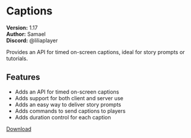 # Captions

**Version:** 1.17  
**Author:** Samael  
**Discord:** @liliaplayer  

Provides an API for timed on-screen captions, ideal for story prompts or tutorials.

## Features

- Adds an API for timed on-screen captions
- Adds support for both client and server use
- Adds an easy way to deliver story prompts
- Adds commands to send captions to players
- Adds duration control for each caption

[Download](https://github.com/LiliaFramework/Modules/raw/refs/heads/gh-pages/captions.zip)

